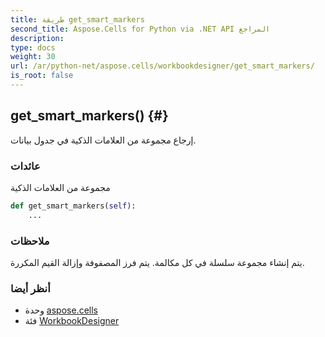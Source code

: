 ```yaml
---
title: طريقة get_smart_markers
second_title: Aspose.Cells for Python via .NET API المراجع
description:
type: docs
weight: 30
url: /ar/python-net/aspose.cells/workbookdesigner/get_smart_markers/
is_root: false
---
```

##  get_smart_markers() {#}
إرجاع مجموعة من العلامات الذكية في جدول بيانات.


###  عائدات

مجموعة من العلامات الذكية


```python
def get_smart_markers(self):
    ...
```


###  ملاحظات

يتم إنشاء مجموعة سلسلة في كل مكالمة. يتم فرز المصفوفة وإزالة القيم المكررة.


###  أنظر أيضا

* وحدة [aspose.cells](../../)
* فئة [WorkbookDesigner](/cells/ar/python-net/aspose.cells/workbookdesigner)
